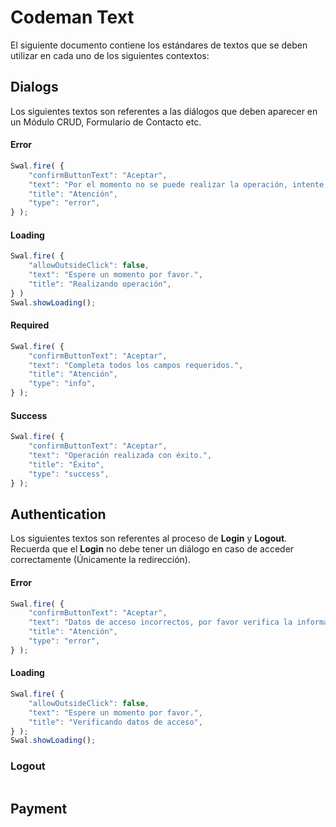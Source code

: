 # Codeman Text

El siguiente documento contiene los estándares de textos que se deben utilizar en cada uno de los siguientes contextos:

## Dialogs

Los siguientes textos son referentes a las diálogos que deben aparecer en un Módulo CRUD, Formulario de Contacto etc.

#### Error

```javascript
Swal.fire( {
	"confirmButtonText": "Aceptar",
	"text": "Por el momento no se puede realizar la operación, intente de nueva más tarde.",
	"title": "Atención",
	"type": "error",
} );
```

#### Loading

```javascript
Swal.fire( {
	"allowOutsideClick": false,
	"text": "Espere un momento por favor.",
	"title": "Realizando operación",
} )
Swal.showLoading();
```

#### Required

```javascript
Swal.fire( {
	"confirmButtonText": "Aceptar",
	"text": "Completa todos los campos requeridos.",
	"title": "Atención",
	"type": "info",
} );
```

#### Success

```javascript
Swal.fire( {
	"confirmButtonText": "Aceptar",
	"text": "Operación realizada con éxito.",
	"title": "Éxito",
	"type": "success",
} );
```

## Authentication

Los siguientes textos son referentes al proceso de **Login** y **Logout**. Recuerda que el **Login** no debe tener un diálogo en caso de acceder correctamente (Únicamente la redirección).

#### Error

```javascript
Swal.fire( {
	"confirmButtonText": "Aceptar",
	"text": "Datos de acceso incorrectos, por favor verifica la información proporcionada.",
	"title": "Atención",
	"type": "error",
} );
```

#### Loading

```javascript
Swal.fire( {
	"allowOutsideClick": false,
	"text": "Espere un momento por favor.",
	"title": "Verificando datos de acceso",
} );
Swal.showLoading();
```

### Logout

```javascript
```

## Payment

